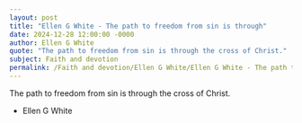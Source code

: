 ```yaml
---
layout: post
title: "Ellen G White - The path to freedom from sin is through"
date: 2024-12-28 12:00:00 -0000
author: Ellen G White
quote: "The path to freedom from sin is through the cross of Christ."
subject: Faith and devotion
permalink: /Faith and devotion/Ellen G White/Ellen G White - The path to freedom from sin is through
---
```


The path to freedom from sin is through the cross of Christ.

- Ellen G White
